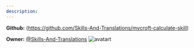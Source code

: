 ```yaml
---
description: 
---
```



**Github:** (https://github.com/Skills-And-Translations/mycroft-calculate-skill)

**Owner:** [@Skills-And-Translations](https://github.com/Skills-And-Translations) ![avatart](https://avatars1.githubusercontent.com/u/29310904?v=4)

